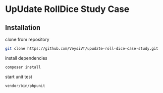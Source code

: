 # UpUdate RollDice Study Case

## Installation

clone from repository
```bash
git clone https://github.com/VeysiVT/upudate-roll-dice-case-study.git
```
install dependencies
```bash
composer install
```

start unit test
```bash
vendor/bin/phpunit
```
